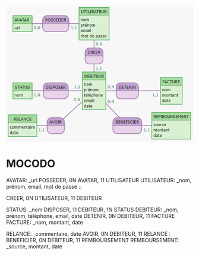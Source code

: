 ![MCD](MCD.png)

# MOCODO

AVATAR: _url
POSSEDER, 0N AVATAR, 11 UTILISATEUR
UTILISATEUR: _nom, prénom, email, mot de passe
::

CREER, 0N UTILISATEUR, 11 DEBITEUR

STATUS: _nom
DISPOSER, 11 DEBITEUR, 1N STATUS
DEBITEUR: _nom, prénom, téléphone, email, date
DETENIR, 0N DEBITEUR, 11 FACTURE
FACTURE: _nom, montant, date

RELANCE: _commentaire, date
AVOIR, 0N DEBITEUR, 11 RELANCE
:
BENEFICIER, 0N DEBITEUR, 11 REMBOURSEMENT
REMBOURSEMENT: _source, montant, date

